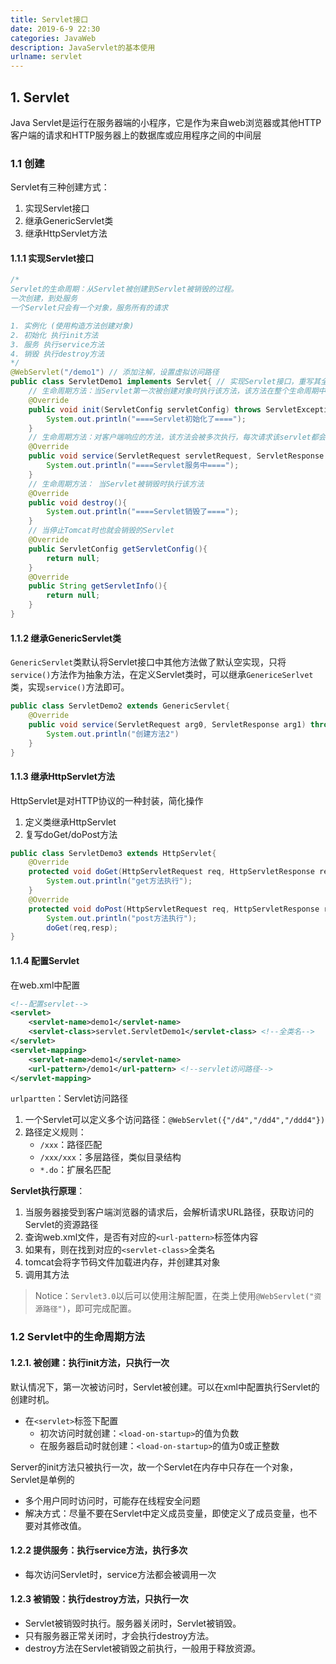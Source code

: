 ```yaml
---
title: Servlet接口
date: 2019-6-9 22:30
categories: JavaWeb
description: JavaServlet的基本使用
urlname: servlet
---
```




## 1. Servlet

Java Servlet是运行在服务器端的小程序，它是作为来自web浏览器或其他HTTP客户端的请求和HTTP服务器上的数据库或应用程序之间的中间层



<!--more-->



### 1.1 创建

Servlet有三种创建方式：

1. 实现Servlet接口
2. 继承GenericServlet类
3. 继承HttpServlet方法

#### 1.1.1 实现Servlet接口

```java
/*
Servlet的生命周期：从Servlet被创建到Servlet被销毁的过程。
一次创建，到处服务
一个Servlet只会有一个对象，服务所有的请求

1. 实例化 (使用构造方法创建对象)
2. 初始化 执行init方法
3. 服务 执行service方法
4. 销毁 执行destroy方法
*/
@WebServlet("/demo1") // 添加注解，设置虚拟访问路径
public class ServletDemo1 implements Servlet{ // 实现Servlet接口，重写其全部方法
    // 生命周期方法：当Servlet第一次被创建对象时执行该方法，该方法在整个生命周期中只执行一次
    @Override
    public void init(ServletConfig servletConfig) throws ServletException{
        System.out.println("====Servlet初始化了====");
    }
    // 生命周期方法：对客户端响应的方法，该方法会被多次执行，每次请求该servlet都会执行该方法
    @Override
    public void service(ServletRequest servletRequest, ServletResponse servletResponse) throws ServletException, IOException{
        System.out.println("====Servlet服务中====");
    }
    // 生命周期方法： 当Servlet被销毁时执行该方法
    @Override
    public void destroy(){
        System.out.println("====Servlet销毁了====");
    }
    // 当停止Tomcat时也就会销毁的Servlet
    @Override
    public ServletConfig getServletConfig(){
        return null;
    }
    @Override
    public String getServletInfo(){
        return null;
    }
}
```

#### 1.1.2 继承GenericServlet类

`GenericServlet`类默认将Servlet接口中其他方法做了默认空实现，只将`service()`方法作为抽象方法，在定义Servlet类时，可以继承`GenericeSerlvet`类，实现`service()`方法即可。

```java
public class ServletDemo2 extends GenericServlet{
    @Override
    public void service(ServletRequest arg0, ServletResponse arg1) throws ServletException,IOException{
        System.out.println("创建方法2")
    }
}
```

#### 1.1.3 继承HttpServlet方法

HttpServlet是对HTTP协议的一种封装，简化操作

1. 定义类继承HttpServlet
2. 复写doGet/doPost方法

```java
public class ServletDemo3 extends HttpServlet{
    @Override
    protected void doGet(HttpServletRequest req, HttpServletResponse resp) throws ServletException, IOException{
        System.out.println("get方法执行");
    }
    @Override
    protected void doPost(HttpServletRequest req, HttpServletResponse resp) throws ServletException, IOException{
        System.out.println("post方法执行");
        doGet(req,resp);
}
```

#### 1.1.4 配置Servlet

在web.xml中配置

```xml
<!--配置servlet-->
<servlet>
	<servlet-name>demo1</servlet-name>
    <servlet-class>servlet.ServletDemo1</servlet-class> <!--全类名-->
</servlet>
<servlet-mapping>
	<servlet-name>demo1</servlet-name>
    <url-pattern>/demo1</url-pattern> <!--servlet访问路径-->
</servlet-mapping>
```

`urlpartten`：Servlet访问路径

1. 一个Servlet可以定义多个访问路径：`@WebServlet({"/d4","/dd4","/ddd4"})`
2. 路径定义规则：
   - `/xxx`：路径匹配
   - `/xxx/xxx`：多层路径，类似目录结构
   - `*.do`：扩展名匹配

**Servlet执行原理**：

1. 当服务器接受到客户端浏览器的请求后，会解析请求URL路径，获取访问的Servlet的资源路径
2. 查询web.xml文件，是否有对应的`<url-pattern>`标签体内容
3. 如果有，则在找到对应的`<servlet-class>`全类名
4. tomcat会将字节码文件加载进内存，并创建其对象
5. 调用其方法

> Notice：`Servlet3.0`以后可以使用注解配置，在类上使用`@WebServlet("资源路径")`，即可完成配置。

### 1.2 Servlet中的生命周期方法

#### 1.2.1. 被创建：执行init方法，只执行一次

默认情况下，第一次被访问时，Servlet被创建。可以在xml中配置执行Servlet的创建时机。

- 在`<servlet>`标签下配置
  - 初次访问时就创建：`<load-on-startup>`的值为负数
  - 在服务器启动时就创建：`<load-on-startup>`的值为0或正整数

Server的init方法只被执行一次，故一个Servlet在内存中只存在一个对象，Servlet是单例的

- 多个用户同时访问时，可能存在线程安全问题
- 解决方式：尽量不要在Servlet中定义成员变量，即使定义了成员变量，也不要对其修改值。

#### 1.2.2 提供服务：执行service方法，执行多次

- 每次访问Servlet时，service方法都会被调用一次

#### 1.2.3 被销毁：执行destroy方法，只执行一次

- Servlet被销毁时执行。服务器关闭时，Servlet被销毁。
- 只有服务器正常关闭时，才会执行destroy方法。
- destroy方法在Servlet被销毁之前执行，一般用于释放资源。

